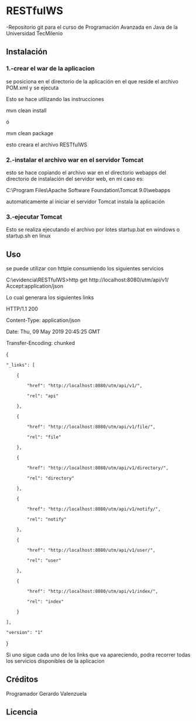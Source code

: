# RESTfulWS

-Repositorio git para el curso de Programación Avanzada en Java de la Universidad TecMilenio

## Instalación

### 1.-crear el war de la aplicacion

   se posiciona en el directorio de la aplicación en el que reside el archivo POM.xml y se ejecuta

   Esto se hace utilizando las instrucciones
   
   mvn clean install
   
   ó
   
   mvn clean package
   
   esto creara el archivo RESTfulWS
   
### 2.-instalar el archivo war en el servidor Tomcat

  esto se hace  copiando el archivo war en el directorio webapps del directorio de instalación del servidor web, en mi caso es:
  
  C:\Program Files\Apache Software Foundation\Tomcat 9.0\webapps
  
  automaticamente al iniciar el servidor Tomcat instala la aplicación 

### 3.-ejecutar Tomcat

  Esto se realiza ejecutando el archivo por lotes startup.bat en windows o startup.sh en linux

## Uso

se puede utilizar con httpie consumiendo los siguientes servicios

C:\evidencia\RESTfulWS>http get http://localhost:8080/utm/api/v1/ Accept:application/json

Lo cual generara  los siguientes links

HTTP/1.1 200

Content-Type: application/json

Date: Thu, 09 May 2019 20:45:25 GMT

Transfer-Encoding: chunked


{

    "_links": [
    
        {
        
            "href": "http://localhost:8080/utm/api/v1/",
            
            "rel": "api"
            
        },
        
        {
        
            "href": "http://localhost:8080/utm/api/v1/file/",
            
            "rel": "file"
            
        },
        
        {
        
            "href": "http://localhost:8080/utm/api/v1/directory/",
            
            "rel": "directory"
            
        },
        
        {
        
            "href": "http://localhost:8080/utm/api/v1/notify/",
            
            "rel": "notify"
            
        },
        
        {
        
            "href": "http://localhost:8080/utm/api/v1/user/",
            
            "rel": "user"
            
        },
        
        {
        
            "href": "http://localhost:8080/utm/api/v1/index/",
            
            "rel": "index"
            
        }
        
    ],
    
    "version": "1"
    
}


Si uno sigue cada uno de los links que va apareciendo, podra recorrer todas los servicios disponibles de la aplicacion

## Créditos

Programador Gerardo Valenzuela

## Licencia
